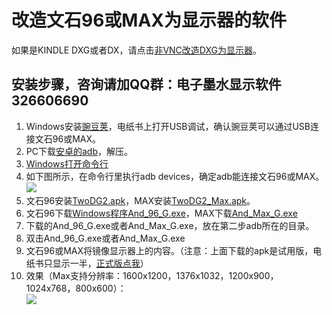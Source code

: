 # 改造文石96或MAX为显示器的软件 #
如果是KINDLE DXG或者DX，请点击[非VNC改造DXG为显示器](https://github.com/nahtethan/dxg-display/blob/master/DXG.md)。
## 安装步骤，咨询请加QQ群：电子墨水显示软件 326606690 ##
1. Windows安装[豌豆荚](http://mir.wandoujia.com/getwdj/homepage_)，电纸书上打开USB调试，确认豌豆荚可以通过USB连接文石96或MAX。
2. PC下载[安卓的adb](https://raw.githubusercontent.com/nahtethan/dxg-display/master/00-binary/adb.zip)，解压。
3. [Windows打开命令行](http://jingyan.baidu.com/article/a501d80ce26fecec630f5ee0.html)
4. 如下图所示，在命令行里执行adb devices，确定adb能连接文石96或MAX。  
![](https://github.com/nahtethan/dxg-display/blob/master/99-pictures/adb.jpg)
5. 文石96安装[TwoDG2.apk](https://raw.githubusercontent.com/nahtethan/dxg-display/master/00-binary/TwoDG2.apk)，MAX安装[TwoDG2_Max.apk](https://raw.githubusercontent.com/nahtethan/dxg-display/master/00-binary/TwoDG2_Max.apk)。
6. 文石96下载[Windows程序And_96_G.exe](https://www.hi-pda.com/forum/attachment.php?aid=Mjg5NzYzOHxlNmYzNjM0M3wxNDg3NjAwNzY5fDViMjF3T3c4TGRoeE5KdUdiQTg4MG9RWThQWXlJQ3NidW5LeWF3aEZseXpYTXZv)，MAX下载[And_Max_G.exe](https://www.hi-pda.com/forum/attachment.php?aid=Mjg5NzYzOXwwNWM2NWQ1M3wxNDg3NjAwNzY5fDViMjF3T3c4TGRoeE5KdUdiQTg4MG9RWThQWXlJQ3NidW5LeWF3aEZseXpYTXZv)
7. 下载的And_96_G.exe或者And_Max_G.exe，放在第二步adb所在的目录。
8. 双击And_96_G.exe或者And_Max_G.exe
9. 文石96或MAX将镜像显示器上的内容。（注意：上面下载的apk是试用版，电纸书只显示一半，[正式版点我](https://item.taobao.com/item.htm?id=520024244524)）
10. 效果（Max支持分辨率：1600x1200，1376x1032，1200x900，1024x768，800x600）：  
![](https://github.com/nahtethan/dxg-display/blob/master/99-pictures/max.jpg)

